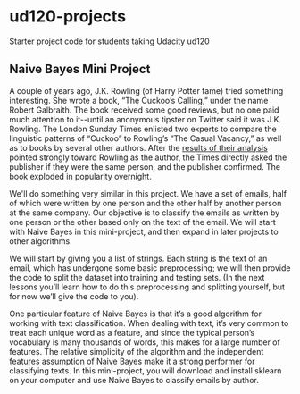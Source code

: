 ud120-projects
==============

Starter project code for students taking Udacity ud120

## Naive Bayes Mini Project

A couple of years ago, J.K. Rowling (of Harry Potter fame) tried something interesting. She wrote a book, “The Cuckoo’s Calling,” under the name Robert Galbraith. The book received some good reviews, but no one paid much attention to it--until an anonymous tipster on Twitter said it was J.K. Rowling. The London Sunday Times enlisted two experts to compare the linguistic patterns of “Cuckoo” to Rowling’s “The Casual Vacancy,” as well as to books by several other authors. After the [results of their analysis](http://languagelog.ldc.upenn.edu/nll/?p=5315) pointed strongly toward Rowling as the author, the Times directly asked the publisher if they were the same person, and the publisher confirmed. The book exploded in popularity overnight.

We'll do something very similar in this project. We have a set of emails, half of which were written by one person and the other half by another person at the same company. Our objective is to classify the emails as written by one person or the other based only on the text of the email. We will start with Naive Bayes in this mini-project, and then expand in later projects to other algorithms.

We will start by giving you a list of strings. Each string is the text of an email, which has undergone some basic preprocessing; we will then provide the code to split the dataset into training and testing sets. (In the next lessons you’ll learn how to do this preprocessing and splitting yourself, but for now we’ll give the code to you).

One particular feature of Naive Bayes is that it’s a good algorithm for working with text classification. When dealing with text, it’s very common to treat each unique word as a feature, and since the typical person’s vocabulary is many thousands of words, this makes for a large number of features. The relative simplicity of the algorithm and the independent features assumption of Naive Bayes make it a strong performer for classifying texts. In this mini-project, you will download and install sklearn on your computer and use Naive Bayes to classify emails by author.
